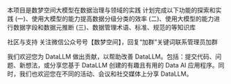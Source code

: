 本项目是数梦空间大模型在数据治理与领域的实践
计划完成以下功能的探索和实践
(一)、使用大模型的能力提高数据分级分类的效率
(二)、使用大模型的能力进行数据字段和数据元推断
(三)、数据管理术语、标准、规范的等知识库

社区与支持
关注微信公众号号【数梦空间】，回复“加群”关键词联系管理员加群

我们欢迎您为 DataLLM 做出贡献，以帮助改善 DataLLM。包括：提交代码、问题、新想法，或分享您基于 DataLLM 创建的有趣且有用的 Data AI 应用程序。同时，我们也欢迎您在不同的活动、会议和社交媒体上分享 DataLLM。
